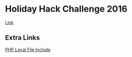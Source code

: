# Holiday Hack Challenge 2016
[Link](https://www.holidayhackchallenge.com/2016/)

## Extra Links
[PHP Local File Include](https://pen-testing.sans.org/blog/2016/12/07/getting-moar-value-out-of-php-local-file-include-vulnerabilities)